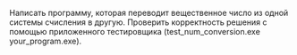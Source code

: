 Написать программу, которая переводит вещественное число из одной системы счисления в другую. Проверить корректность решения с помощью приложенного тестировщика (test_num_conversion.exe your_program.exe).